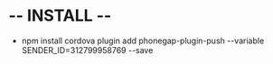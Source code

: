 # -- INSTALL -- #
 - npm install
 cordova plugin add phonegap-plugin-push --variable SENDER_ID=312799958769 --save